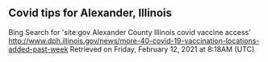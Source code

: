 ## Covid tips for Alexander, Illinois

Bing Search for 'site:gov Alexander County Illinois covid vaccine access'
http://www.dph.illinois.gov/news/more-40-covid-19-vaccination-locations-added-past-week
Retrieved on Friday, February 12, 2021 at 8:18AM (UTC)